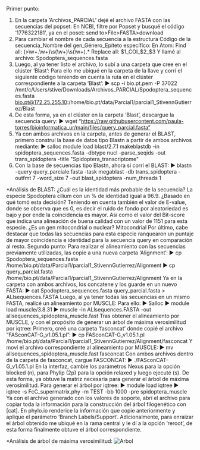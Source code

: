 Primer punto:
1)	En la carpeta ‘Archivos_PARCIAL’ dejé el archivo FASTA con las secuencias del popset:
En NCBI, filtre por Popset y busqué el código ‘1776322181’, ya en el poset: send to>File>FASTA>download
2)	Para cambiar el nombre de cada secuencia a la estructura Código de la secuencia_Nombre del gen_Género_Epíteto específico:
En Atom:
Find all: (>\w+\.\w+)\s(\w+)\s(\w+).*
Replace all: $1_COI_$2_$3
Y llamé al archivo: Spodoptera_sequences.fasta
3)	Luego, al ya tener listo el archivo, lo subí a una carpeta que cree en el clúster ‘Blast’:
Para ello me ubiqué en la carpeta de la llave y corrí el siguiente código teniendo en cuenta la ruta en el clúster correspondiente a la carpeta ‘Blast’:
► scp -i bio.pt.pem -P 37022 /mnt/c/Users/stive/Downloads/Archivos_PARCIAL/Spodoptera_sequences.fasta bio.pt@172.25.255.10:/home/bio.pt/data/Parcial1/parcial1_StivennGutierrez/Blast
4)	De esta forma, ya en el clúster en la carpeta ‘Blast’, descargue la secuencia query:
► wget “https://raw.githubusercontent.com/paula-torres/bioinformatica_ur/main/files/query_parcial.fasta”
5)	Ya con ambos archivos en la carpeta, antes de generar el BLAST, primero construí la base de datos tipo Blastn a partir de ambos archivos mediante:
► salloc
module load blast/2.7.1
makeblastdb -in spidoptera_sequences.fasta -dbtype nucl -parse_seqids -out trans_spidoptera -title "Spidoptera_transcriptome"
6)	Con la base de secuencias tipo Blastn, ahora si corrí el BLAST:
► blastn -query query_parciale.fasta -task megablast -db trans_spidoptera -outfmt 7 -word_size 7 -out blast_spidoptera -num_threads 1

*Análisis de BLAST:
¿Cuál es la identidad más probable de la secuencia?
La especie Spodoptera cilium con un % de identidad igual a 96.9.
¿Basado en qué tomó esta decisión? 
Teniendo en cuenta también el valor de E-value, donde se observa que es 0, es decir el ruido de fondo por aleatoriedad es bajo y por ende la coincidencia es mayor. Así como el valor del Bit-score que indica una alineación de buena calidad con un valor de 1151 para esta especie.
¿Es un gen mitocondrial o nuclear? Mitocondrial
Por último, cabe destacar que todas las secuencias para esta especie ranquearon un puntaje de mayor coincidencia e identidad para la secuencia query en comparación al resto.
Segundo punto:
Para realizar el alineamiento con las secuencias previamente utilizadas, las copie a una nueva carpeta ‘Alignment’:
► cp Spodoptera_sequences.fasta /home/bio.pt/data/Parcial1/parcial1_StivennGutierrez/Alignment
► cp query_parcial.fasta /home/bio.pt/data/Parcial1/parcial1_StivennGutierrez/Alignment
Ya en la carpeta con ambos archivos, los concatene y los guarde en un nuevo FASTA:
► cat Spodoptera_sequences.fasta query_parcial.fasta > ALlsequences.FASTA
Luego, al ya tener todas las secuencias en un mismo FASTA, realicé un alineamiento por MUSCLE:
Para ello:
► Salloc
► module load muscle/3.8.31
► muscle -in ALlsequences.FASTA -out allsequences_spidoptera_muscle.fast
Tras obtener el alineamiento por MUSCLE, y con el propósito de generar un árbol de máxima verosimilitud por iqtree:
Primero, creé una carpeta ‘fasconcat’ donde copié el archivo “FASconCAT-G_v1.05.1.pl”:
► cp FASconCAT-G_v1.05.1.pl /home/bio.pt/data/Parcial1/parcial1_StivennGutierrez/Alignment/fasconcat
Y moví el archivo correspondiente al alineamiento por MUSCLE:
► mv allsequences_spidoptera_muscle.fast fasconcat
Con ambos archivos dentro de la carpeta de fasconcat, cargue FASCONCAT:
► ./FASconCAT-G_v1.05.1.pl
En la interfaz, cambie los parámetros Nexus para la opción blocked (n), para Phylip (2p) para la opción relaxed y luego ejecuté (s).
De esta forma, ya obtuve la matriz necesaria para generar el árbol de máxima verosimilitud. Para generar el árbol por iqtree:
► module load iqtree
► iqtree -s FcC_supermatrix.phy -m TEST -bb 1000 -pre spidoptera_muscle
Ya con el archivo generado con los valores de soporte, abrí el archivo para copiar toda la información para la construcción del árbol filogenético con [cat].
En phylo.io renderice la información que copie anteriormente y aplique el parámetro ‘Branch Labels/Support’.
Adicionalmente, para enraizar el árbol obtenido me ubiqué en la rama central y le dí a la opción ‘reroot’, de esta forma finalmente obtuve el árbol correspondiente.

*Análisis de árbol de máxima verosimilitud:
![Arbol](https://user-images.githubusercontent.com/128840301/232170859-ac7b8724-ad6d-4a25-ac47-69739c95108e.png)

